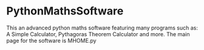 # PythonMathsSoftware
This an advanced python maths software featuring many programs such as: A Simple Calculator, Pythagoras Theorem Calculator and more. The main page for the software is MHOME.py
